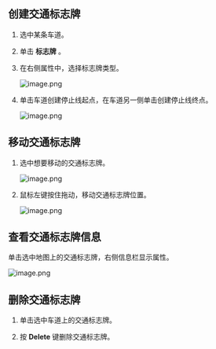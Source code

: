 ## 创建交通标志牌

1. 选中某条车道。
4. 单击 **标志牌** 。
5. 在右侧属性中，选择标志牌类型。

   ![image.png](https://bce.bdstatic.com/doc/Apollo-Homepage-Document/Apollo_Beta_Doc/image_aff193b.png)

7. 单击车道创建停止线起点，在车道另一侧单击创建停止线终点。

   ![image.png](https://bce.bdstatic.com/doc/Apollo-Homepage-Document/Apollo_Beta_Doc/image_a80499e.png)


## 移动交通标志牌
1. 选中想要移动的交通标志牌。

   ![image.png](https://bce.bdstatic.com/doc/Apollo-Homepage-Document/Apollo_Beta_Doc/image_3bdeb3e.png)

4. 鼠标左键按住拖动，移动交通标志牌位置。

   ![image.png](https://bce.bdstatic.com/doc/Apollo-Homepage-Document/Apollo_Beta_Doc/image_524785c.png)

## 查看交通标志牌信息

单击选中地图上的交通标志牌，右侧信息栏显示属性。

![image.png](https://bce.bdstatic.com/doc/Apollo-Homepage-Document/Apollo_Beta_Doc/image_5e4f64e.png)


## 删除交通标志牌
1. 单击选中车道上的交通标志牌。


2. 按 **Delete** 键删除交通标志牌。
